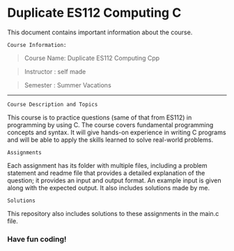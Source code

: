 # Duplicate ES112 Computing C

This document contains important information about the course.

`Course Information:`

> Course Name: Duplicate ES112 Computing Cpp

> Instructor : self made

> Semester : Summer Vacations
---

`Course Description and Topics`

This course is to practice questions (same of that from ES112) in programming by using C. The course covers fundamental programming concepts and syntax. It will give hands-on experience in writing C programs and will be able to apply the skills learned to solve real-world problems.

`Assignments`

Each assignment has its folder with multiple files, including a problem statement and readme file that provides a detailed explanation of the question; it provides an input and output format. An example input is given along with the expected output.
It also includes solutions made by me. 

`Solutions`

This repository also includes solutions to these assignments in the main.c file. 

### Have fun coding!
